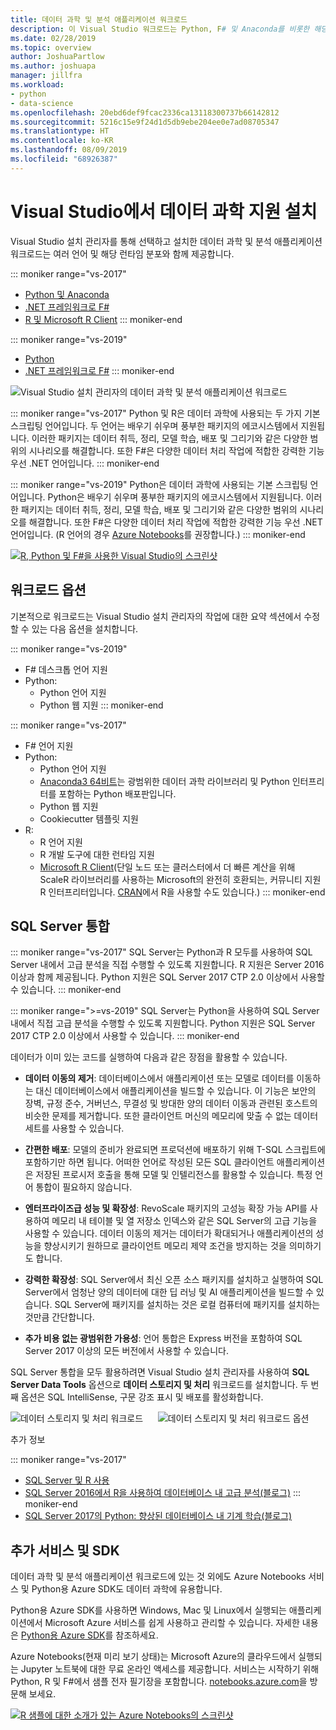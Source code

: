 ```yaml
---
title: 데이터 과학 및 분석 애플리케이션 워크로드
description: 이 Visual Studio 워크로드는 Python, F# 및 Anaconda를 비롯한 해당 런타임 배포를 함께 제공합니다. (R도 Visual Studio 2017에만 포함되어 있습니다.)
ms.date: 02/28/2019
ms.topic: overview
author: JoshuaPartlow
ms.author: joshuapa
manager: jillfra
ms.workload:
- python
- data-science
ms.openlocfilehash: 20ebd6def9fcac2336ca13118300737b66142812
ms.sourcegitcommit: 5216c15e9f24d1d5db9ebe204ee0e7ad08705347
ms.translationtype: HT
ms.contentlocale: ko-KR
ms.lasthandoff: 08/09/2019
ms.locfileid: "68926387"
---
```

# <a name="install-data-science-support-in-visual-studio"></a>Visual Studio에서 데이터 과학 지원 설치

Visual Studio 설치 관리자를 통해 선택하고 설치한 데이터 과학 및 분석 애플리케이션 워크로드는 여러 언어 및 해당 런타임 분포와 함께 제공합니다.

::: moniker range="vs-2017"
- [Python 및 Anaconda](../python/overview-of-python-tools-for-visual-studio.md)
- [.NET 프레임워크로 F#](/dotnet/fsharp/)
- [R 및 Microsoft R Client](../rtvs/index.md)
::: moniker-end

::: moniker range="vs-2019"
- [Python](../python/overview-of-python-tools-for-visual-studio.md)
- [.NET 프레임워크로 F#](/dotnet/fsharp/)
::: moniker-end

![Visual Studio 설치 관리자의 데이터 과학 및 분석 애플리케이션 워크로드](media/workload/data-science-workload.png)

::: moniker range="vs-2017"
Python 및 R은 데이터 과학에 사용되는 두 가지 기본 스크립팅 언어입니다. 두 언어는 배우기 쉬우며 풍부한 패키지의 에코시스템에서 지원됩니다. 이러한 패키지는 데이터 취득, 정리, 모델 학습, 배포 및 그리기와 같은 다양한 범위의 시나리오를 해결합니다. 또한 F#은 다양한 데이터 처리 작업에 적합한 강력한 기능 우선 .NET 언어입니다.
::: moniker-end

::: moniker range="vs-2019"
Python은 데이터 과학에 사용되는 기본 스크립팅 언어입니다. Python은 배우기 쉬우며 풍부한 패키지의 에코시스템에서 지원됩니다. 이러한 패키지는 데이터 취득, 정리, 모델 학습, 배포 및 그리기와 같은 다양한 범위의 시나리오를 해결합니다. 또한 F#은 다양한 데이터 처리 작업에 적합한 강력한 기능 우선 .NET 언어입니다. (R 언어의 경우 [Azure Notebooks](https://notebooks.azure.com)를 권장합니다.)
::: moniker-end

<!--Note link on the image because this one is large -->
[![R, Python 및 F#을 사용한 Visual Studio의 스크린샷](media/workload/data-science-workload-screens.png)](media/workload/data-science-workload-screens.png#lightbox)

## <a name="workload-options"></a>워크로드 옵션

기본적으로 워크로드는 Visual Studio 설치 관리자의 작업에 대한 요약 섹션에서 수정할 수 있는 다음 옵션을 설치합니다.

::: moniker range="vs-2019"
- F# 데스크톱 언어 지원
- Python:
  - Python 언어 지원
  - Python 웹 지원
::: moniker-end

::: moniker range="vs-2017"
- F# 언어 지원
- Python:
  - Python 언어 지원
  - [Anaconda3 64비트](https://www.continuum.io)는 광범위한 데이터 과학 라이브러리 및 Python 인터프리터를 포함하는 Python 배포판입니다.
  - Python 웹 지원
  - Cookiecutter 템플릿 지원
- R:
  - R 언어 지원
  - R 개발 도구에 대한 런타임 지원
  - [Microsoft R Client](/machine-learning-server/r-client/what-is-microsoft-r-client)(단일 노드 또는 클러스터에서 더 빠른 계산을 위해 ScaleR 라이브러리를 사용하는 Microsoft의 완전히 호환되는, 커뮤니티 지원 R 인터프리터입니다. [CRAN](https://cran.r-project.org/)에서 R을 사용할 수도 있습니다.)
::: moniker-end

## <a name="sql-server-integration"></a>SQL Server 통합

::: moniker range="vs-2017"
SQL Server는 Python과 R 모두를 사용하여 SQL Server 내에서 고급 분석을 직접 수행할 수 있도록 지원합니다. R 지원은 Server 2016 이상과 함께 제공됩니다. Python 지원은 SQL Server 2017 CTP 2.0 이상에서 사용할 수 있습니다.
::: moniker-end

::: moniker range=">=vs-2019"
SQL Server는 Python을 사용하여 SQL Server 내에서 직접 고급 분석을 수행할 수 있도록 지원합니다. Python 지원은 SQL Server 2017 CTP 2.0 이상에서 사용할 수 있습니다.
::: moniker-end

데이터가 이미 있는 코드를 실행하여 다음과 같은 장점을 활용할 수 있습니다.

- **데이터 이동의 제거**: 데이터베이스에서 애플리케이션 또는 모델로 데이터를 이동하는 대신 데이터베이스에서 애플리케이션을 빌드할 수 있습니다. 이 기능은 보안의 장벽, 규정 준수, 거버넌스, 무결성 및 방대한 양의 데이터 이동과 관련된 호스트의 비슷한 문제를 제거합니다. 또한 클라이언트 머신의 메모리에 맞출 수 없는 데이터 세트를 사용할 수 있습니다.

- **간편한 배포**: 모델의 준비가 완료되면 프로덕션에 배포하기 위해 T-SQL 스크립트에 포함하기만 하면 됩니다. 어떠한 언어로 작성된 모든 SQL 클라이언트 애플리케이션은 저장된 프로시저 호출을 통해 모델 및 인텔리전스를 활용할 수 있습니다. 특정 언어 통합이 필요하지 않습니다.

- **엔터프라이즈급 성능 및 확장성**: RevoScale 패키지의 고성능 확장 가능 API를 사용하여 메모리 내 테이블 및 열 저장소 인덱스와 같은 SQL Server의 고급 기능을 사용할 수 있습니다. 데이터 이동의 제거는 데이터가 확대되거나 애플리케이션의 성능을 향상시키기 원하므로 클라이언트 메모리 제약 조건을 방지하는 것을 의미하기도 합니다.

- **강력한 확장성**: SQL Server에서 최신 오픈 소스 패키지를 설치하고 실행하여 SQL Server에서 엄청난 양의 데이터에 대한 딥 러닝 및 AI 애플리케이션을 빌드할 수 있습니다. SQL Server에 패키지를 설치하는 것은 로컬 컴퓨터에 패키지를 설치하는 것만큼 간단합니다.

- **추가 비용 없는 광범위한 가용성**: 언어 통합은 Express 버전을 포함하여 SQL Server 2017 이상의 모든 버전에서 사용할 수 있습니다.

SQL Server 통합을 모두 활용하려면 Visual Studio 설치 관리자를 사용하여 **SQL Server Data Tools** 옵션으로 **데이터 스토리지 및 처리** 워크로드를 설치합니다. 두 번째 옵션은 SQL IntelliSense, 구문 강조 표시 및 배포를 활성화합니다.

![데이터 스토리지 및 처리 워크로드](media/workload/data-storage-workload.png) &nbsp;&nbsp;&nbsp;&nbsp; ![데이터 스토리지 및 처리 워크로드 옵션](media/workload/data-storage-workload-options.png)

추가 정보

::: moniker range="vs-2017"
- [SQL Server 및 R 사용](../rtvs/integrating-sql-server-with-r.md)
- [SQL Server 2016에서 R을 사용하여 데이터베이스 내 고급 분석(블로그)](https://blogs.technet.microsoft.com/dataplatforminsider/2016/03/29/in-database-advanced-analytics-with-r-in-sql-server-2016/)
::: moniker-end
- [SQL Server 2017의 Python: 향상된 데이터베이스 내 기계 학습(블로그)](https://blogs.technet.microsoft.com/dataplatforminsider/2017/04/19/python-in-sql-server-2017-enhanced-in-database-machine-learning/)

## <a name="additional-services-and-sdks"></a>추가 서비스 및 SDK

데이터 과학 및 분석 애플리케이션 워크로드에 있는 것 외에도 Azure Notebooks 서비스 및 Python용 Azure SDK도 데이터 과학에 유용합니다.

Python용 Azure SDK를 사용하면 Windows, Mac 및 Linux에서 실행되는 애플리케이션에서 Microsoft Azure 서비스를 쉽게 사용하고 관리할 수 있습니다. 자세한 내용은 [Python용 Azure SDK](../python/azure-sdk-for-python.md)를 참조하세요.

Azure Notebooks(현재 미리 보기 상태)는 Microsoft Azure의 클라우드에서 실행되는 Jupyter 노트북에 대한 무료 온라인 액세스를 제공합니다. 서비스는 시작하기 위해 Python, R 및 F#에서 샘플 전자 필기장을 포함합니다. [notebooks.azure.com](https://notebooks.azure.com/)을 방문해 보세요.

<!--Note link on the image because this one is large -->
[![R 샘플에 대한 소개가 있는 Azure Notebooks의 스크린샷](media/workload/data-science-workload-notebooks.png)](media/workload/data-science-workload-notebooks.png#lightbox)
